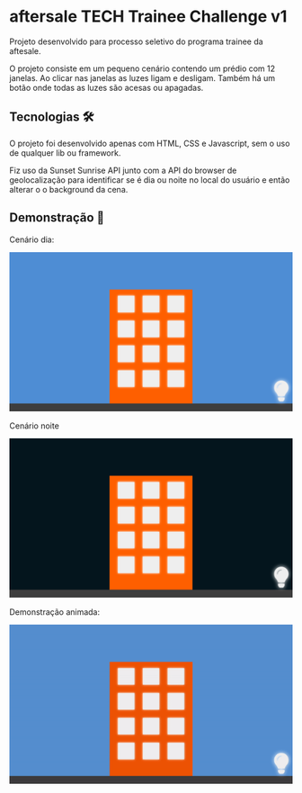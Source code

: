 # aftersale TECH Trainee Challenge v1

Projeto desenvolvido para processo seletivo do programa trainee da aftesale.

O projeto consiste em um pequeno cenário contendo um prédio com 12 janelas. Ao clicar nas janelas as luzes ligam e desligam. Também há um botão onde todas as luzes são acesas ou apagadas.

## Tecnologias :hammer_and_wrench:

O projeto foi desenvolvido apenas com HTML, CSS e Javascript, sem o uso de qualquer lib ou framework. 

Fiz uso da Sunset Sunrise API junto com a API do browser de geolocalização para identificar se é dia ou noite no local do usuário e então alterar o o background da cena.



## Demonstração :art:

Cenário dia:

![day_scenery](./assets/demo_day.png)



Cenário noite

![night_scenery](./assets/demo_night.png)



Demonstração animada:

![demon](./assets/demo.gif)